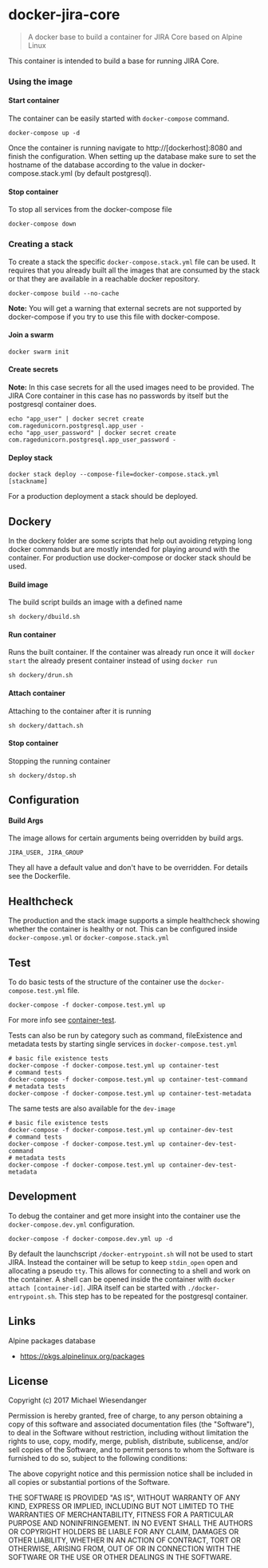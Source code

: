 # docker-jira-core

> A docker base to build a container for JIRA Core based on Alpine Linux

This container is intended to build a base for running JIRA Core.

### Using the image

#### Start container

The container can be easily started with `docker-compose` command.

```
docker-compose up -d
```

Once the container is running navigate to http://[dockerhost]:8080 and finish the configuration. When setting up the database make sure to set the hostname of the database according to the value in docker-compose.stack.yml (by default postgresql).

#### Stop container

To stop all services from the docker-compose file

```
docker-compose down
```

### Creating a stack

To create a stack the specific `docker-compose.stack.yml` file can be used. It requires that you already built all the images that are consumed by the stack or that they are available in a reachable docker repository.

```
docker-compose build --no-cache
```

**Note:** You will get a warning that external secrets are not supported by docker-compose if you try to use this file with docker-compose.

#### Join a swarm

```
docker swarm init
```

#### Create secrets

**Note:** In this case secrets for all the used images need to be provided. The JIRA Core container in this case has no passwords by itself but the postgresql container does.

```
echo "app_user" | docker secret create com.ragedunicorn.postgresql.app_user -
echo "app_user_password" | docker secret create com.ragedunicorn.postgresql.app_user_password -
```

#### Deploy stack
```
docker stack deploy --compose-file=docker-compose.stack.yml [stackname]
```

For a production deployment a stack should be deployed.

## Dockery

In the dockery folder are some scripts that help out avoiding retyping long docker commands but are mostly intended for playing around with the container. For production use docker-compose or docker stack should be used.

#### Build image

The build script builds an image with a defined name

```
sh dockery/dbuild.sh
```

#### Run container

Runs the built container. If the container was already run once it will `docker start` the already present container instead of using `docker run`

```
sh dockery/drun.sh
```

#### Attach container

Attaching to the container after it is running

```
sh dockery/dattach.sh
```

#### Stop container

Stopping the running container

```
sh dockery/dstop.sh
```

## Configuration

#### Build Args

The image allows for certain arguments being overridden by build args.

`JIRA_USER, JIRA_GROUP`

They all have a default value and don't have to be overridden. For details see the Dockerfile.

## Healthcheck

The production and the stack image supports a simple healthcheck showing whether the container is healthy or not. This can be configured inside `docker-compose.yml` or `docker-compose.stack.yml`

## Test

To do basic tests of the structure of the container use the `docker-compose.test.yml` file.

`docker-compose -f docker-compose.test.yml up`

For more info see [container-test](https://github.com/RagedUnicorn/docker-container-test).

Tests can also be run by category such as command, fileExistence and metadata tests by starting single services in `docker-compose.test.yml`

```
# basic file existence tests
docker-compose -f docker-compose.test.yml up container-test
# command tests
docker-compose -f docker-compose.test.yml up container-test-command
# metadata tests
docker-compose -f docker-compose.test.yml up container-test-metadata
```

The same tests are also available for the `dev-image`

```
# basic file existence tests
docker-compose -f docker-compose.test.yml up container-dev-test
# command tests
docker-compose -f docker-compose.test.yml up container-dev-test-command
# metadata tests
docker-compose -f docker-compose.test.yml up container-dev-test-metadata
```

## Development

To debug the container and get more insight into the container use the `docker-compose.dev.yml` configuration.

```
docker-compose -f docker-compose.dev.yml up -d
```

By default the launchscript `/docker-entrypoint.sh` will not be used to start JIRA. Instead the container will be setup to keep `stdin_open` open and allocating a pseudo `tty`. This allows for connecting to a shell and work on the container. A shell can be opened inside the container with `docker attach [container-id]`. JIRA itself can be started with `./docker-entrypoint.sh`. This step has to be repeated for the postgresql container.

## Links

Alpine packages database
- https://pkgs.alpinelinux.org/packages

## License

Copyright (c) 2017 Michael Wiesendanger

Permission is hereby granted, free of charge, to any person obtaining
a copy of this software and associated documentation files (the
"Software"), to deal in the Software without restriction, including
without limitation the rights to use, copy, modify, merge, publish,
distribute, sublicense, and/or sell copies of the Software, and to
permit persons to whom the Software is furnished to do so, subject to
the following conditions:

The above copyright notice and this permission notice shall be
included in all copies or substantial portions of the Software.

THE SOFTWARE IS PROVIDED "AS IS", WITHOUT WARRANTY OF ANY KIND,
EXPRESS OR IMPLIED, INCLUDING BUT NOT LIMITED TO THE WARRANTIES OF
MERCHANTABILITY, FITNESS FOR A PARTICULAR PURPOSE AND
NONINFRINGEMENT. IN NO EVENT SHALL THE AUTHORS OR COPYRIGHT HOLDERS BE
LIABLE FOR ANY CLAIM, DAMAGES OR OTHER LIABILITY, WHETHER IN AN ACTION
OF CONTRACT, TORT OR OTHERWISE, ARISING FROM, OUT OF OR IN CONNECTION
WITH THE SOFTWARE OR THE USE OR OTHER DEALINGS IN THE SOFTWARE.
